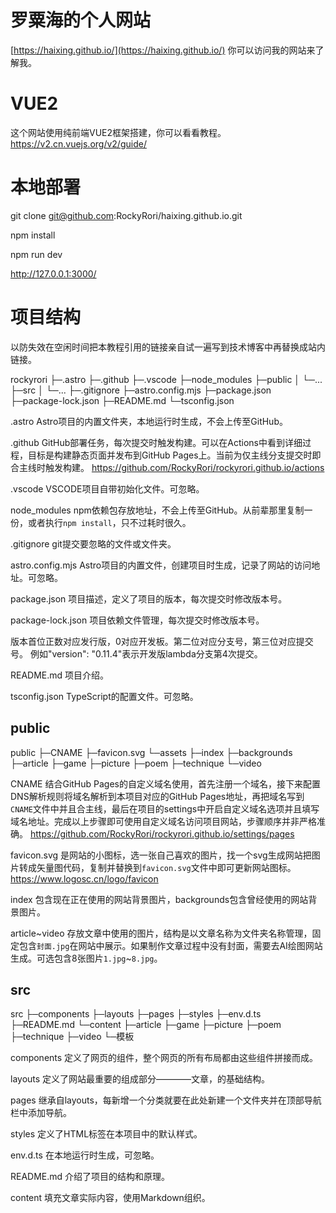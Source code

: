 # 罗粟海的个人网站

[https://haixing.github.io/](https://haixing.github.io/)
你可以访问我的网站来了解我。

# VUE2

这个网站使用纯前端VUE2框架搭建，你可以看看教程。
https://v2.cn.vuejs.org/v2/guide/

# 本地部署

git clone git@github.com:RockyRori/haixing.github.io.git

npm install

npm run dev

http://127.0.0.1:3000/

# 项目结构

以防失效在空闲时间把本教程引用的链接亲自试一遍写到技术博客中再替换成站内链接。

rockyrori
├─.astro
├─.github
├─.vscode
├─node_modules
├─public
│  └─...
├─src
│  └─...
├─.gitignore
├─astro.config.mjs
├─package.json
├─package-lock.json
├─README.md
└─tsconfig.json

.astro Astro项目的内置文件夹，本地运行时生成，不会上传至GitHub。

.github GitHub部署任务，每次提交时触发构建。可以在Actions中看到详细过程，目标是构建静态页面并发布到GitHub Pages上。当前为仅主线分支提交时即合主线时触发构建。
https://github.com/RockyRori/rockyrori.github.io/actions

.vscode VSCODE项目自带初始化文件。可忽略。

node_modules npm依赖包存放地址，不会上传至GitHub。从前辈那里复制一份，或者执行`npm install`，只不过耗时很久。

.gitignore git提交要忽略的文件或文件夹。

astro.config.mjs Astro项目的内置文件，创建项目时生成，记录了网站的访问地址。可忽略。

package.json 项目描述，定义了项目的版本，每次提交时修改版本号。

package-lock.json 项目依赖文件管理，每次提交时修改版本号。

版本首位正数对应发行版，0对应开发板。第二位对应分支号，第三位对应提交号。
例如"version": "0.11.4"表示开发版lambda分支第4次提交。

README.md 项目介绍。

tsconfig.json TypeScript的配置文件。可忽略。

## public
public
├─CNAME
├─favicon.svg
└─assets
   ├─index
   ├─backgrounds
   ├─article
   ├─game
   ├─picture
   ├─poem
   ├─technique
   └─video

CNAME 结合GitHub Pages的自定义域名使用，首先注册一个域名，接下来配置DNS解析规则将域名解析到本项目对应的GitHub Pages地址，再把域名写到`CNAME`文件中并且合主线，最后在项目的settings中开启自定义域名选项并且填写域名地址。完成以上步骤即可使用自定义域名访问项目网站，步骤顺序并非严格准确。
https://github.com/RockyRori/rockyrori.github.io/settings/pages

favicon.svg 是网站的小图标，选一张自己喜欢的图片，找一个svg生成网站把图片转成矢量图代码，复制并替换到`favicon.svg`文件中即可更新网站图标。
https://www.logosc.cn/logo/favicon

index 包含现在正在使用的网站背景图片，backgrounds包含曾经使用的网站背景图片。

article~video 存放文章中使用的图片，结构是以文章名称为文件夹名称管理，固定包含`封面.jpg`在网站中展示。如果制作文章过程中没有封面，需要去AI绘图网站生成。可选包含8张图片`1.jpg`~`8.jpg`。

## src
src
├─components
├─layouts
├─pages
├─styles
├─env.d.ts
├─README.md
└─content
   ├─article
   ├─game
   ├─picture
   ├─poem
   ├─technique
   ├─video
   └─模板

components 定义了网页的组件，整个网页的所有布局都由这些组件拼接而成。

layouts 定义了网站最重要的组成部分————文章，的基础结构。

pages 继承自layouts，每新增一个分类就要在此处新建一个文件夹并在顶部导航栏中添加导航。

styles 定义了HTML标签在本项目中的默认样式。

env.d.ts 在本地运行时生成，可忽略。

README.md 介绍了项目的结构和原理。

content 填充文章实际内容，使用Markdown组织。